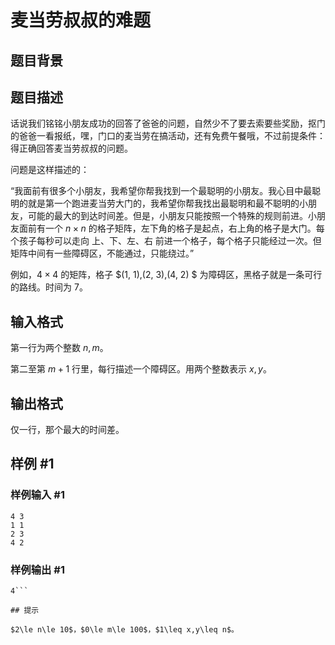 # 麦当劳叔叔的难题

## 题目背景



## 题目描述

话说我们铭铭小朋友成功的回答了爸爸的问题，自然少不了要去索要些奖励，抠门的爸爸一看报纸，嘿，门口的麦当劳在搞活动，还有免费午餐哦，不过前提条件：得正确回答麦当劳叔叔的问题。

问题是这样描述的：

“我面前有很多个小朋友，我希望你帮我找到一个最聪明的小朋友。我心目中最聪明的就是第一个跑进麦当劳大门的，我希望你帮我找出最聪明和最不聪明的小朋友，可能的最大的到达时间差。但是，小朋友只能按照一个特殊的规则前进。小朋友面前有一个 $n\times n$ 的格子矩阵，左下角的格子是起点，右上角的格子是大门。每个孩子每秒可以走向 上、下、左、右 前进一个格子，每个格子只能经过一次。但矩阵中间有一些障碍区，不能通过，只能绕过。”

例如，$4\times 4$ 的矩阵，格子 $(1, 1),(2, 3),(4, 2) $ 为障碍区，黑格子就是一条可行的路线。时间为 $7$。


## 输入格式

第一行为两个整数 $n, m$。

第二至第 $m+1$ 行里，每行描述一个障碍区。用两个整数表示 $x, y$。


## 输出格式

仅一行，那个最大的时间差。


## 样例 #1

### 样例输入 #1
```
4 3
1 1
2 3
4 2
```

### 样例输出 #1

```
4```

## 提示

$2\le n\le 10$，$0\le m\le 100$，$1\leq x,y\leq n$。
